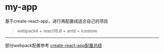 # my-app
基于create-react-app，进行再配置成适合自己的项目
> webpack4 + react16.8 + antd + icestore
---
部分webpack配置参考 [create-react-app配置总结](https://blog.csdn.net/qq_35844177/article/details/80519513)
